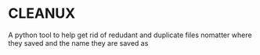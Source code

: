 # CLEANUX
A python tool to help get rid of redudant and duplicate files nomatter where they saved and the name they are saved as
